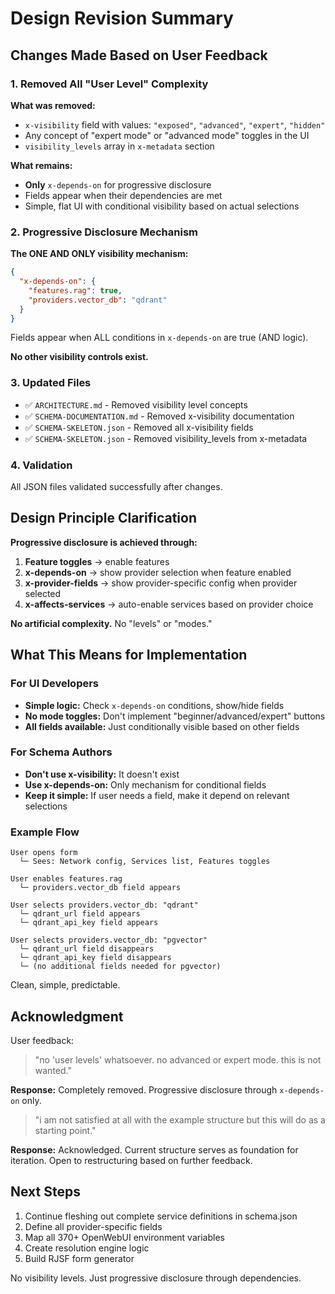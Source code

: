 # Design Revision Summary

## Changes Made Based on User Feedback

### 1. Removed All "User Level" Complexity

**What was removed:**
- `x-visibility` field with values: `"exposed"`, `"advanced"`, `"expert"`, `"hidden"`
- Any concept of "expert mode" or "advanced mode" toggles in the UI
- `visibility_levels` array in `x-metadata` section

**What remains:**
- **Only** `x-depends-on` for progressive disclosure
- Fields appear when their dependencies are met
- Simple, flat UI with conditional visibility based on actual selections

### 2. Progressive Disclosure Mechanism

**The ONE AND ONLY visibility mechanism:**

```json
{
  "x-depends-on": {
    "features.rag": true,
    "providers.vector_db": "qdrant"
  }
}
```

Fields appear when ALL conditions in `x-depends-on` are true (AND logic).

**No other visibility controls exist.**

### 3. Updated Files

- ✅ `ARCHITECTURE.md` - Removed visibility level concepts
- ✅ `SCHEMA-DOCUMENTATION.md` - Removed x-visibility documentation
- ✅ `SCHEMA-SKELETON.json` - Removed all x-visibility fields
- ✅ `SCHEMA-SKELETON.json` - Removed visibility_levels from x-metadata

### 4. Validation

All JSON files validated successfully after changes.

## Design Principle Clarification

**Progressive disclosure is achieved through:**
1. **Feature toggles** → enable features
2. **x-depends-on** → show provider selection when feature enabled
3. **x-provider-fields** → show provider-specific config when provider selected
4. **x-affects-services** → auto-enable services based on provider choice

**No artificial complexity.** No "levels" or "modes."

## What This Means for Implementation

### For UI Developers

- **Simple logic:** Check `x-depends-on` conditions, show/hide fields
- **No mode toggles:** Don't implement "beginner/advanced/expert" buttons
- **All fields available:** Just conditionally visible based on other fields

### For Schema Authors

- **Don't use x-visibility:** It doesn't exist
- **Use x-depends-on:** Only mechanism for conditional fields
- **Keep it simple:** If user needs a field, make it depend on relevant selections

### Example Flow

```
User opens form
  └─ Sees: Network config, Services list, Features toggles

User enables features.rag
  └─ providers.vector_db field appears

User selects providers.vector_db: "qdrant"
  └─ qdrant_url field appears
  └─ qdrant_api_key field appears

User selects providers.vector_db: "pgvector"
  └─ qdrant_url field disappears
  └─ qdrant_api_key field disappears
  └─ (no additional fields needed for pgvector)
```

Clean, simple, predictable.

## Acknowledgment

User feedback:
> "no 'user levels' whatsoever. no advanced or expert mode. this is not wanted."

**Response:** Completely removed. Progressive disclosure through `x-depends-on` only.

> "i am not satisfied at all with the example structure but this will do as a starting point."

**Response:** Acknowledged. Current structure serves as foundation for iteration. Open to restructuring based on further feedback.

## Next Steps

1. Continue fleshing out complete service definitions in schema.json
2. Define all provider-specific fields
3. Map all 370+ OpenWebUI environment variables
4. Create resolution engine logic
5. Build RJSF form generator

No visibility levels. Just progressive disclosure through dependencies.
